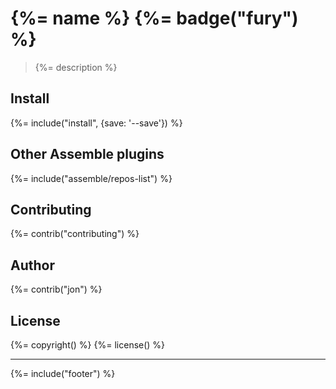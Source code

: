 # {%= name %} {%= badge("fury") %}

> {%= description %}

## Install
{%= include("install", {save: '--save'}) %}

## Other Assemble plugins
{%= include("assemble/repos-list") %}

## Contributing
{%= contrib("contributing") %}

## Author
{%= contrib("jon") %}

## License
{%= copyright() %}
{%= license() %}

***

{%= include("footer") %}